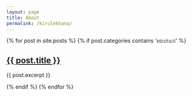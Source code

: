 ```yaml
---
layout: page
title: About
permalink: /kirulekhana/
---
```


{% for post in site.posts %}
  {% if post.categories contains ‘ಕಿರುಲೇಖನ' %}
    <h2><a href="{{ post.url }}">{{ post.title }}</a></h2>
    <p>{{ post.excerpt }}</p>
  {% endif %}
{% endfor %}